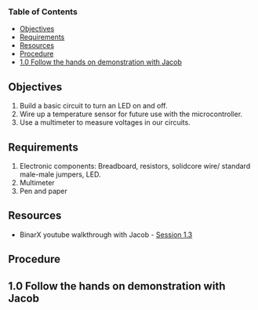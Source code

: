 ### Table of Contents <!-- omit from toc -->
- [Objectives](#objectives)
- [Requirements](#requirements)
- [Resources](#resources)
- [Procedure](#procedure)
- [1.0 Follow the hands on demonstration with Jacob](#10-follow-the-hands-on-demonstration-with-jacob)

## Objectives
1. Build a basic circuit to turn an LED on and off.
5. Wire up a temperature sensor for future use with the microcontroller.
6. Use a multimeter to measure voltages in our circuits.

## Requirements
1. Electronic components: Breadboard, resistors, solidcore wire/ standard male-male jumpers, LED.
2. Multimeter
3. Pen and paper 

## Resources
-  BinarX youtube walkthrough with Jacob - [Session 1.3](https://youtu.be/c4AYyQy6dpM?si=3i30rcex_vjnUiQZ)

## Procedure
## 1.0 Follow the hands on demonstration with Jacob
